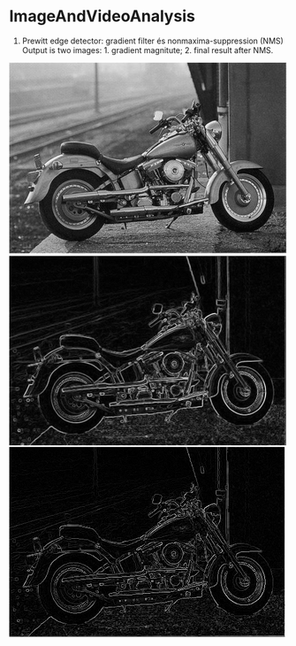 # ImageAndVideoAnalysis
 
1.  Prewitt edge detector: gradient filter és nonmaxima-suppression (NMS)
	Output is two images: 1. gradient magnitute; 2. final result after NMS.
	
![alt text](https://github.com/nyakasko/ImageAndVideoAnalysis/blob/main/assignment1/motor.png?=250x250) ![alt text](https://github.com/nyakasko/ImageAndVideoAnalysis/blob/main/assignment1/motor_a.png?raw=true)![alt text](https://github.com/nyakasko/ImageAndVideoAnalysis/blob/main/assignment1/motor_b.png?raw=true)
